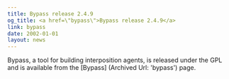 ```yaml
---
title: Bypass release 2.4.9
og_title: <a href=\"bypass\">Bypass release 2.4.9</a>
link: bypass
date: 2002-01-01
layout: news
---
```


Bypass, a tool for building interposition agents, is released under the GPL and is available from the [Bypass] (Archived Url: 'bypass') page.
